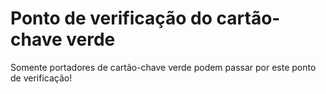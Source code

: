 # Ponto de verificação do cartão-chave verde

Somente portadores de cartão-chave verde podem passar por este ponto de verificação!